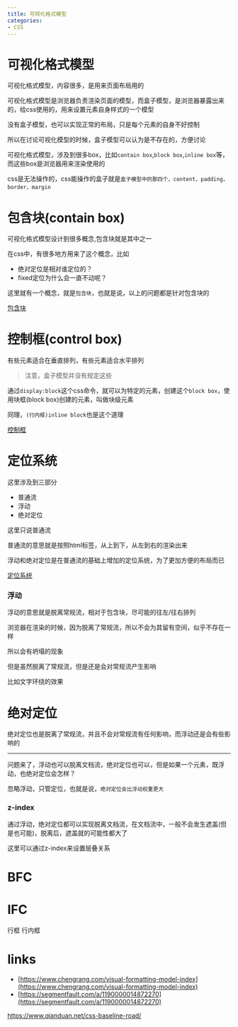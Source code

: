 ```yaml
---
title: 可视化格式模型
categories: 
- CSS
---
```


# 可视化格式模型

可视化格式模型，内容很多，是用来页面布局用的



可视化格式模型是浏览器负责渲染页面的模型，而盒子模型，是浏览器暴露出来的，给css使用的，用来设置元素自身样式的一个模型

没有盒子模型，也可以实现正常的布局，只是每个元素的自身不好控制

所以在讨论可视化模型的时候，盒子模型可以认为是不存在的，方便讨论

可视化格式模型，涉及到很多box，比如`contain box`,`block box`,`inline box`等，而这些box是浏览器用来渲染使用的

css是无法操作的，css能操作的盒子就是`盒子模型中的那四个，content，padding，border，margin`


# 包含块(contain box)
可视化格式模型设计到很多概念,包含块就是其中之一

在css中，有很多地方用来了这个概念，比如

- 绝对定位是相对谁定位的？
- fixed定位为什么会一直不动呢？

这里就有一个概念，就是`包含块`，也就是说，以上的问题都是针对包含块的

[包含块](./CSS/包含块.md)

# 控制框(control box)

有些元素适合在垂直排列，有些元素适合水平排列

> 注意，盒子模型并没有规定这些
 

通过`display:block`这个css命令，就可以为特定的元素，创建这个`block box`，使用块框(block box)创建的元素，叫做块级元素

同理，`(行内框)inline block`也是这个道理



[控制框](./CSS/控制框.md)

# 定位系统

这里涉及到三部分

- 普通流
- 浮动
- 绝对定位

这里只说普通流

普通流的意思就是按照html标签，从上到下，从左到右的渲染出来

浮动和绝对定位是在普通流的基础上增加的定位系统，为了更加方便的布局而已

[定位系统](./CSS/定位系统.md)

### 浮动

浮动的意思就是脱离常规流，相对于包含块，尽可能的往左/往右排列

浏览器在渲染的时候，因为脱离了常规流，所以不会为其留有空间，似乎不存在一样

所以会有坍塌的现象

但是虽然脱离了常规流，但是还是会对常规流产生影响

比如文字环绕的效果

# 绝对定位

绝对定位也是脱离了常规流，并且不会对常规流有任何影响，而浮动还是会有些影响的

-----------
问题来了，浮动也可以脱离文档流，绝对定位也可以，但是如果一个元素，既浮动，也绝对定位会怎样？

忽略浮动，只管定位，也就是说，`绝对定位会比浮动权重更大`

### z-index

通过浮动，绝对定位都可以实现脱离文档流，在文档流中，一般不会发生遮盖(但是也可能)，脱离后，遮盖就的可能性都大了

这里可以通过z-index来设置层叠关系


# BFC





# IFC
行框 行内框






# links
- [https://www.chengrang.com/visual-formatting-model-index](https://www.chengrang.com/visual-formatting-model-index)
- [https://segmentfault.com/a/1190000014872270](https://segmentfault.com/a/1190000014872270)


https://www.qianduan.net/css-baseline-road/


